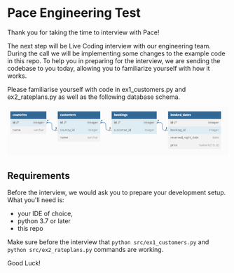 # Pace Engineering Test

Thank you for taking the time to interview with Pace! 

The next step will be Live Coding interview with our engineering team. During the call we will be implementing some changes to the example code in this repo.
To help you in preparing for the interview, we are sending the codebase to you today, allowing you to familiarize yourself with how it works.

Please familiarise yourself with code in ex1_customers.py and ex2_rateplans.py as well as the following database schema.

![Bookings Schema](database.png)

## Requirements

Before the interview, we would ask you to prepare your development setup. What you'll need is:
* your IDE of choice,
* python 3.7 or later
* this repo 

Make sure before the interview that `python src/ex1_customers.py` and `python src/ex2_rateplans.py` commands are working.

Good Luck!
